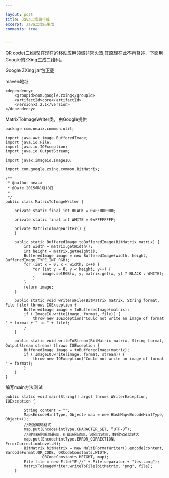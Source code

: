 ```yaml
---

layout: post
title: Java二维码生成
excerpt: Java二维码生成
comments: true


---
```

QR code(二维码)在现在的移动应用领域非常火热,其原理在此不再赘述，下面用Google的ZXing生成二维码。

Google ZXing jar包[下载](http://central.maven.org/maven2/com/google/zxing/core/3.2.1/core-3.2.1.jar) 

maven地址
	
	<dependency>
		<groupId>com.google.zxing</groupId>
		<artifactId>core</artifactId>
		<version>3.2.1</version>
	</dependency>


MatrixToImageWriter类，由Google提供

	package com.neaix.common.util;
	
	import java.awt.image.BufferedImage;
	import java.io.File;
	import java.io.IOException;
	import java.io.OutputStream;
	
	import javax.imageio.ImageIO;
	
	import com.google.zxing.common.BitMatrix;
	
	/**
	 * @author neaix
	 * @Date 2015年8月18日
	 * 
	 */
	public class MatrixToImageWriter {
	
	    private static final int BLACK = 0xFF000000;
	
	    private static final int WHITE = 0xFFFFFFFF;
	
	    private MatrixToImageWriter() {
	    }
	
	    public static BufferedImage toBufferedImage(BitMatrix matrix) {
	        int width = matrix.getWidth();
	        int height = matrix.getHeight();
	        BufferedImage image = new BufferedImage(width, height, BufferedImage.TYPE_INT_RGB);
	        for (int x = 0; x < width; x++) {
	            for (int y = 0; y < height; y++) {
	                image.setRGB(x, y, matrix.get(x, y) ? BLACK : WHITE);
	            }
	        }
	        return image;
	    }
	
	    public static void writeToFile(BitMatrix matrix, String format, File file) throws IOException {
	        BufferedImage image = toBufferedImage(matrix);
	        if (!ImageIO.write(image, format, file)) {
	            throw new IOException("Could not write an image of format " + format + " to " + file);
	        }
	    }
	
	    public static void writeToStream(BitMatrix matrix, String format, OutputStream stream) throws IOException {
	        BufferedImage image = toBufferedImage(matrix);
	        if (!ImageIO.write(image, format, stream)) {
	            throw new IOException("Could not write an image of format " + format);
	        }
	    }
	}
	
编写main方法测试

	public static void main(String[] args) throws WriterException, IOException {
	
	        String content = "";
	        Map<EncodeHintType, Object> map = new HashMap<EncodeHintType, Object>();
			//数据编码格式
	        map.put(EncodeHintType.CHARACTER_SET, “UTF-8”); 
	        //纠错级别采取最高，纠错级别越高，识别度越高，数据冗余就越大
	        map.put(EncodeHintType.ERROR_CORRECTION, ErrorCorrectionLevel.H);
	        BitMatrix bitMatrix = new MultiFormatWriter().encode(content, BarcodeFormat.QR_CODE, QRCodeConstants.WIDTH,
	                QRCodeConstants.HEIGHT, map);
	        File file = new File("F://" + File.separator + "test.png");
	        MatrixToImageWriter.writeToFile(bitMatrix, "png", file);
	    }





